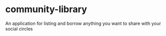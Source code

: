 # community-library
An application for listing and borrow anything you want to share with your social circles
